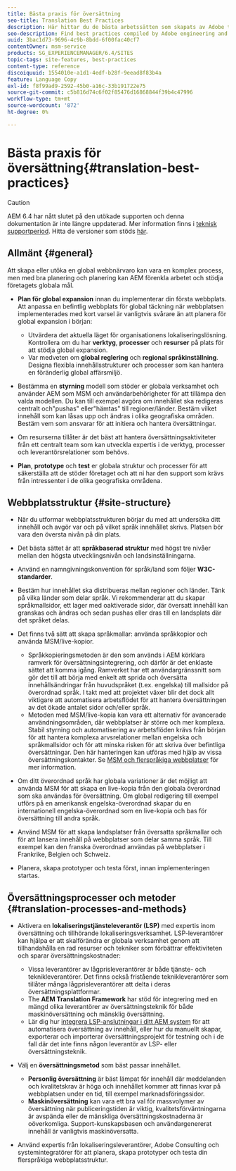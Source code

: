 ```yaml
---
title: Bästa praxis för översättning
seo-title: Translation Best Practices
description: Här hittar du de bästa arbetssätten som skapats av Adobe tekniker och konsultteam så att du kan komma igång med översättningsprojekt.
seo-description: Find best practices compiled by Adobe engineering and consulting teams to help you get up and running with translation projects.
uuid: 3bac1d73-9696-4c9b-8bdd-6f00fac40cf7
contentOwner: msm-service
products: SG_EXPERIENCEMANAGER/6.4/SITES
topic-tags: site-features, best-practices
content-type: reference
discoiquuid: 1554010e-a1d1-4edf-b28f-9eead8f83b4a
feature: Language Copy
exl-id: f8f99ad9-2592-45b0-a16c-33b191722e75
source-git-commit: c5b816d74c6f02f85476d16868844f39b4c47996
workflow-type: tm+mt
source-wordcount: '872'
ht-degree: 0%

---
```


# Bästa praxis för översättning{#translation-best-practices}

>[!CAUTION]
>
>AEM 6.4 har nått slutet på den utökade supporten och denna dokumentation är inte längre uppdaterad. Mer information finns i [teknisk supportperiod](https://helpx.adobe.com/support/programs/eol-matrix.html). Hitta de versioner som stöds [här](https://experienceleague.adobe.com/docs/).

## Allmänt {#general}

Att skapa eller utöka en global webbnärvaro kan vara en komplex process, men med bra planering och planering kan AEM förenkla arbetet och stödja företagets globala mål.

* **Plan för global expansion** innan du implementerar din första webbplats. Att anpassa en befintlig webbplats för global täckning när webbplatsen implementerades med kort varsel är vanligtvis svårare än att planera för global expansion i början:

   * Utvärdera det aktuella läget för organisationens lokaliseringslösning. Kontrollera om du har **verktyg**, **processer** och **resurser** på plats för att stödja global expansion.
   * Var medveten om **global reglering** och **regional språkinställning**. Designa flexibla innehållsstrukturer och processer som kan hantera en föränderlig global affärsmiljö.

* Bestämma en **styrning** modell som stöder er globala verksamhet och använder AEM som MSM och användarbehörigheter för att tillämpa den valda modellen. Du kan till exempel avgöra om innehållet ska redigeras centralt och&quot;pushas&quot; eller&quot;hämtas&quot; till regioner/länder. Bestäm vilket innehåll som kan låsas upp och ändras i olika geografiska områden. Bestäm vem som ansvarar för att initiera och hantera översättningar.
* Om resurserna tillåter är det bäst att hantera översättningsaktiviteter från ett centralt team som kan utveckla expertis i de verktyg, processer och leverantörsrelationer som behövs.
* **Plan**, **prototype** och **test** er globala struktur och processer för att säkerställa att de stöder företaget och att ni har den support som krävs från intressenter i de olika geografiska områdena.

## Webbplatsstruktur {#site-structure}

* När du utformar webbplatsstrukturen börjar du med att undersöka ditt innehåll och avgör var och på vilket språk innehållet skrivs. Platsen bör vara den översta nivån på din plats.
* Det bästa sättet är att **språkbaserad struktur** med högst tre nivåer mellan den högsta utvecklingsnivån och landsinställningarna.
* Använd en namngivningskonvention för språk/land som följer **W3C-standarder**.
* Bestäm hur innehållet ska distribueras mellan regioner och länder. Tänk på vilka länder som delar språk. Vi rekommenderar att du skapar språkmallsidor, ett lager med oaktiverade sidor, där översatt innehåll kan granskas och ändras och sedan pushas eller dras till en landsplats där det språket delas.
* Det finns två sätt att skapa språkmallar: använda språkkopior och använda MSM/live-kopior.

   * Språkkopieringsmetoden är den som används i AEM körklara ramverk för översättningsintegrering, och därför är det enklaste sättet att komma igång. Ramverket har ett användargränssnitt som gör det till att börja med enkelt att sprida och översätta innehållsändringar från huvudspråket (t.ex. engelska) till mallsidor på överordnad språk. I takt med att projektet växer blir det dock allt viktigare att automatisera arbetsflödet för att hantera översättningen av det ökade antalet sidor och/eller språk.
   * Metoden med MSM/live-kopia kan vara ett alternativ för avancerade användningsområden, där webbplatser är större och mer komplexa. Stabil styrning och automatisering av arbetsflöden krävs från början för att hantera komplexa arvsrelationer mellan engelska och språkmallsidor och för att minska risken för att skriva över befintliga översättningar. Den här hanteringen kan utföras med hjälp av vissa översättningskontakter. Se [MSM och flerspråkiga webbplatser](/help/sites-administering/msm-best-practices.md#msm-and-multilingual-websites) för mer information.

* Om ditt överordnad språk har globala variationer är det möjligt att använda MSM för att skapa en live-kopia från den globala överordnad som ska användas för översättning. Om global redigering till exempel utförs på en amerikansk engelska-överordnad skapar du en internationell engelska-överordnad som en live-kopia och bas för översättning till andra språk.
* Använd MSM för att skapa landsplatser från översatta språkmallar och för att lansera innehåll på webbplatser som delar samma språk. Till exempel kan den franska överordnad användas på webbplatser i Frankrike, Belgien och Schweiz.
* Planera, skapa prototyper och testa först, innan implementeringen startas.

## Översättningsprocesser och metoder {#translation-processes-and-methods}

* Aktivera en **lokaliseringstjänsteleverantör (LSP)** med expertis inom översättning och tillhörande lokaliseringsverksamhet. LSP-leverantörer kan hjälpa er att skalförändra er globala verksamhet genom att tillhandahålla en rad resurser och tekniker som förbättrar effektiviteten och sparar översättningskostnader:

   * Vissa leverantörer av lågprisleverantörer är både tjänste- och teknikleverantörer. Det finns också fristående teknikleverantörer som tillåter många lågprisleverantörer att delta i deras översättningsplattformar.
   * The **AEM Translation Framework** har stöd för integrering med en mängd olika leverantörer av översättningsteknik för både maskinöversättning och mänsklig översättning.
   * Lär dig hur [integrera LSP-anslutningar i ditt AEM system](/help/sites-administering/translation.md) för att automatisera översättning av innehåll, eller hur du manuellt skapar, exporterar och importerar översättningsprojekt för testning och i de fall där det inte finns någon leverantör av LSP- eller översättningsteknik.

* Välj en **översättningsmetod** som bäst passar innehållet.

   * **Personlig översättning** är bäst lämpat för innehåll där meddelanden och kvalitetskrav är höga och innehållet kommer att finnas kvar på webbplatsen under en tid, till exempel marknadsföringssidor.
   * **Maskinöversättning** kan vara ett bra val för massvolymer av översättning när publiceringstiden är viktig, kvalitetsförväntningarna är avspända eller de mänskliga översättningskostnaderna är oöverkomliga. Support-kunskapsbasen och användargenererat innehåll är vanligtvis maskinöversatta.

* Använd expertis från lokaliseringsleverantörer, Adobe Consulting och systemintegratörer för att planera, skapa prototyper och testa din flerspråkiga webbplatsstruktur.
